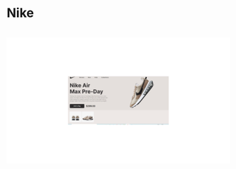 <h1>Nike<h1>
  
 <img src="https://github.com/AugustoSAP/Nike-projeto/blob/main/assets/Nike%20air.png"> 

